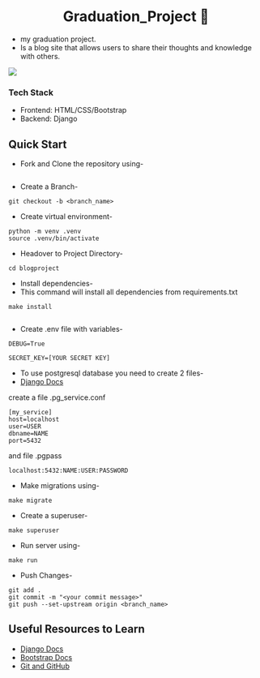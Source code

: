 <h1 align="center">Graduation_Project 📝</h1>

<ul>
  <li>my graduation project.</li>

  <li>Is a blog site that allows users to share their thoughts and knowledge with others.</li>
</ul>

<img src="https://badges.frapsoft.com/os/v1/open-source.svg?v=103" >

<h3>Tech Stack</h3>

<ul>
  <li>Frontend: HTML/CSS/Bootstrap</li>
  <li>Backend: Django</li>
</ul>

## Quick Start

- Fork and Clone the repository using-
```

```
- Create a Branch- 
```
git checkout -b <branch_name>
```
- Create virtual environment-
```
python -m venv .venv
source .venv/bin/activate
```
- Headover to Project Directory- 
```
cd blogproject
```
- Install dependencies-
- This command will install all dependencies from requirements.txt
```
make install


```
- Сreate .env file with variables-
```
DEBUG=True

SECRET_KEY=[YOUR SECRET KEY]
```
- To use postgresql database you need to create 2 files-
- <a href="https://docs.djangoproject.com/en/4.2/ref/databases/#postgresql-notes">Django Docs</a>

create a file .pg_service.conf
```
[my_service]
host=localhost
user=USER
dbname=NAME
port=5432
```
and file .pgpass
```
localhost:5432:NAME:USER:PASSWORD
```
- Make migrations using-
```
make migrate
```
- Create a superuser-
```
make superuser
```
- Run server using-
```
make run
```
- Push Changes-
```
git add .
git commit -m "<your commit message>"
git push --set-upstream origin <branch_name>
```

## Useful Resources to Learn

- [Django Docs](https://docs.djangoproject.com/en/4.2/)
- [Bootstrap Docs](https://getbootstrap.com/docs/5.3/getting-started/introduction/)
- [Git and GitHub](https://www.digitalocean.com/community/tutorials/how-to-use-git-a-reference-guide) 
